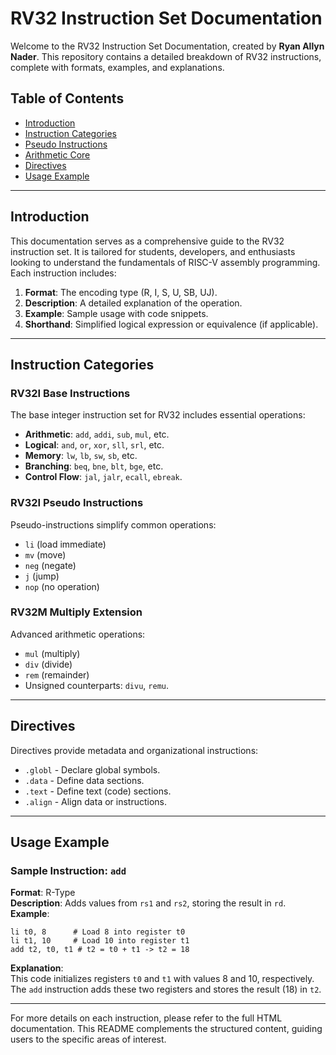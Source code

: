 # RV32 Instruction Set Documentation

Welcome to the RV32 Instruction Set Documentation, created by **Ryan Allyn Nader**. This repository contains a detailed breakdown of RV32 instructions, complete with formats, examples, and explanations.

## Table of Contents

- [Introduction](#introduction)
- [Instruction Categories](#instruction-categories)
- [Pseudo Instructions](#pseudo-instructions)
- [Arithmetic Core](#arithmetic-core)
- [Directives](#directives)
- [Usage Example](#usage-example)

---

## Introduction

This documentation serves as a comprehensive guide to the RV32 instruction set. It is tailored for students, developers, and enthusiasts looking to understand the fundamentals of RISC-V assembly programming. Each instruction includes:

1. **Format**: The encoding type (R, I, S, U, SB, UJ).
2. **Description**: A detailed explanation of the operation.
3. **Example**: Sample usage with code snippets.
4. **Shorthand**: Simplified logical expression or equivalence (if applicable).

---

## Instruction Categories

### RV32I Base Instructions

The base integer instruction set for RV32 includes essential operations:
- **Arithmetic**: `add`, `addi`, `sub`, `mul`, etc.
- **Logical**: `and`, `or`, `xor`, `sll`, `srl`, etc.
- **Memory**: `lw`, `lb`, `sw`, `sb`, etc.
- **Branching**: `beq`, `bne`, `blt`, `bge`, etc.
- **Control Flow**: `jal`, `jalr`, `ecall`, `ebreak`.

### RV32I Pseudo Instructions

Pseudo-instructions simplify common operations:
- `li` (load immediate)
- `mv` (move)
- `neg` (negate)
- `j` (jump)
- `nop` (no operation)

### RV32M Multiply Extension

Advanced arithmetic operations:
- `mul` (multiply)
- `div` (divide)
- `rem` (remainder)
- Unsigned counterparts: `divu`, `remu`.

---

## Directives

Directives provide metadata and organizational instructions:
- `.globl` - Declare global symbols.
- `.data` - Define data sections.
- `.text` - Define text (code) sections.
- `.align` - Align data or instructions.

---

## Usage Example

### Sample Instruction: `add`

**Format**: R-Type  
**Description**: Adds values from `rs1` and `rs2`, storing the result in `rd`.  
**Example**:

```assembly
li t0, 8      # Load 8 into register t0
li t1, 10     # Load 10 into register t1
add t2, t0, t1 # t2 = t0 + t1 -> t2 = 18
```

**Explanation**:  
This code initializes registers `t0` and `t1` with values 8 and 10, respectively. The `add` instruction adds these two registers and stores the result (18) in `t2`.

---

For more details on each instruction, please refer to the full HTML documentation. This README complements the structured content, guiding users to the specific areas of interest.